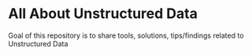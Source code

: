 # All About Unstructured Data

Goal of this repository is to share tools, solutions, tips/findings related to Unstructured Data
